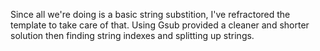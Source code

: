 Since all we're doing is a basic string substition, I've refractored the template to take care of that. Using Gsub provided a cleaner and shorter solution then finding string indexes and splitting up strings.
